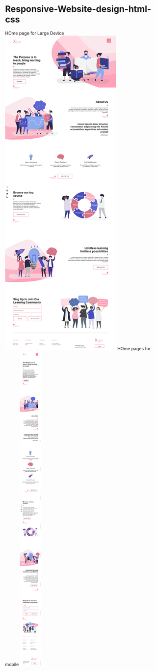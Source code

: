 # Responsive-Website-design-html-css
HOme page for Large Device
![](demo.png)
HOme pages for mobile 
![](mobile.png)
